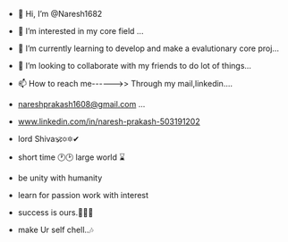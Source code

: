 - 👋 Hi, I’m @Naresh1682
- 👀 I’m interested in my core field   ...
- 🌱 I’m currently learning to develop and make a evalutionary core proj...
- 💞️ I’m looking to collaborate with my friends to do lot of things...
- 📫 How to reach me------>>  Through my mail,linkedin....
- nareshprakash1608@gmail.com ...
- www.linkedin.com/in/naresh-prakash-503191202

- lord Shiva🕉✡🔯✔
- short time 🕐🕑 large world ⌛
- be unity with humanity
- learn for passion work with interest
- success is ours.👨‍🎓🥇
- make Ur self chell..🎶

<!---
Naresh1682/Naresh1682 is a ✨ special ✨ repository because its `README.md` (this file) appears on your GitHub profile.
You can click the Preview link to take a look at your changes.
--->
